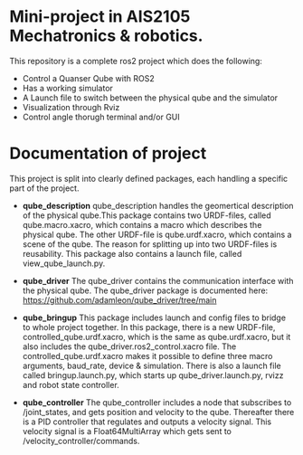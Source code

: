 
# Mini-project in AIS2105 Mechatronics & robotics.

This repository is a complete ros2 project which does the following:

- Control a Quanser Qube with ROS2
- Has a working simulator
- A Launch file to switch between the physical qube and the simulator
- Visualization through Rviz
- Control angle thorugh terminal and/or GUI

# Documentation of project

This project is split into clearly defined packages, each handling a specific part of the project.

- **qube_description**
qube_description handles the geomertical description of the physical qube.This package contains two URDF-files, called qube.macro.xacro, which contains a macro which describes the physical qube. The other URDF-file is qube.urdf.xacro, which contains a scene of the qube. The reason for splitting up into two URDF-files is reusability. This package also contains a launch file, called view_qube_launch.py.

- **qube_driver**
The qube_driver contains the communication interface with the physical qube.
The qube_driver package is documented here: https://github.com/adamleon/qube_driver/tree/main

- **qube_bringup**
This package includes launch and config files to bridge to whole project together. In this package, there is a new URDF-file, controlled_qube.urdf.xacro, which is the same as qube.urdf.xacro, but it also includes the qube_driver.ros2_control.xacro file. The controlled_qube.urdf.xacro makes it possible to define three macro arguments, baud_rate, device & simulation. There is also a launch file called bringup.launch.py, which starts up qube_driver.launch.py, rvizz and robot state controller.

- **qube_controller**
The qube_controller includes a node that subscribes to /joint_states, and gets position and velocity to the qube. Thereafter there is a PID controller that regulates and outputs a velocity signal. This velocity signal is a Float64MultiArray which gets sent to /velocity_controller/commands.
